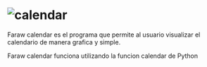 # ![calendar](https://github.com/fefedevv/FarawCalendar/assets/90733495/75d7f79c-0f39-4321-849b-64738fdc5830)
Faraw calendar es el programa que permite al usuario visualizar el calendario de manera grafica y simple.

Faraw calendar funciona utilizando la funcion calendar de Python
